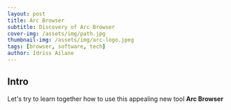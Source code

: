 ```yaml
---
layout: post
title: Arc Browser
subtitle: Discovery of Arc Browser
cover-img: /assets/img/path.jpg
thumbnail-img: /assets/img/arc-logo.jpeg
tags: [browser, software, tech]
author: Idriss Ailane
---
```


## Intro

Let's try to learn together how to use this appealing new tool **Arc Browser**